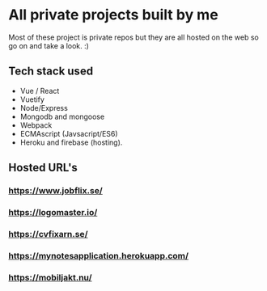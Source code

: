 # All private projects built by me

Most of these project is private repos but they are all hosted on the web so go on and take a look. :)

## Tech stack used
- Vue / React
- Vuetify
- Node/Express
- Mongodb and mongoose
- Webpack
- ECMAscript (Javsacript/ES6)
- Heroku and firebase (hosting).

## Hosted URL's

### https://www.jobflix.se/
### https://logomaster.io/
### https://cvfixarn.se/
### https://mynotesapplication.herokuapp.com/
### https://mobiljakt.nu/
